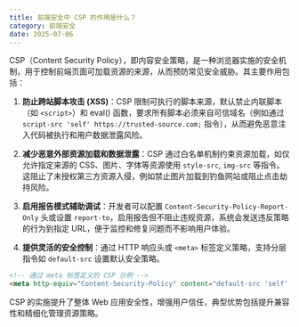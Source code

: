 ```yaml
---
title: 前端安全中 CSP 的作用是什么？
category: 前端安全
date: 2025-07-06
---
```

CSP（Content Security Policy），即内容安全策略，是一种浏览器实施的安全机制，用于控制前端页面可加载资源的来源，从而预防常见安全威胁。其主要作用包括：  

1. **防止跨站脚本攻击 (XSS)**：CSP 限制可执行的脚本来源，默认禁止内联脚本（如 `<script>`）和 eval() 函数，要求所有脚本必须来自可信域名（例如通过 `script-src 'self' https://trusted-source.com;` 指令），从而避免恶意注入代码被执行和用户数据泄露风险。  

2. **减少恶意外部资源加载和数据泄露**：CSP 通过白名单机制约束资源加载，如仅允许指定来源的 CSS、图片、字体等资源使用 `style-src`, `img-src` 等指令。这阻止了未授权第三方资源入侵，例如禁止图片加载到钓鱼网站或阻止点击劫持风险。  

3. **启用报告模式辅助调试**：开发者可以配置 `Content-Security-Policy-Report-Only` 头或设置 `report-to`，启用报告但不阻止违规资源，系统会发送违反策略的行为到指定 URL，便于监控和修复问题而不影响用户体验。  

4. **提供灵活的安全控制**：通过 HTTP 响应头或 `<meta>` 标签定义策略，支持分层指令如 `default-src` 设置默认安全策略。  
```html
<!-- 通过 meta 标签定义的 CSP 示例 -->
<meta http-equiv="Content-Security-Policy" content="default-src 'self'; script-src 'self' https://trusted-scripts.com;">
```  

CSP 的实施提升了整体 Web 应用安全性，增强用户信任，典型优势包括提升兼容性和精细化管理资源策略。  
